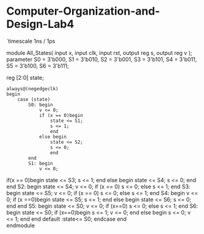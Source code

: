 # Computer-Organization-and-Design-Lab4


`timescale 1ns / 1ps

module All_States(
    input x,
    input clk,
    input rst,
    output reg s,
    output reg v
    );
    parameter S0 = 3'b000,
              S1 = 3'b010,
              S2 = 3'b001,
              S3 = 3'b101,
              S4 = 3'b011,
              S5 = 3'b100,
              S6 = 3'b111;

reg [2:0] state;



    always@(negedgeclk)
    begin
        case (state)
            S0: begin
                v <= 0;
                if (x == 0)begin
                    state <= S1;
                    s <= 1;
                    end
                else begin
                    state <= S2;
                    s <= 0;
                    end
            end
            S1: begin
                v <= 0;
if(x == 0)begin
                    state <= S3;
                    s <= 1;
                    end
                else begin
                    state <= S4;
                    s <= 0;
                    end
            end
            S2: begin
                state <= S4;
                v <= 0;
                if (x == 0)
                    s <= 0;
                else
                    s <= 1;
            end
            S3: begin
                state <= S5;
                v <= 0;
                if (x == 0)
                    s <= 0;
                else
                    s <= 1;
            end
            S4: begin
                v <= 0;
                if (x ==0)begin
                    state <= S5;
                    s <= 1;
                    end
                else begin
                    state <= S6;
                    s <= 0;
                    end
            end
            S5: begin
                state <= S0;
                v <= 0;
                if (x==0)
                    s <= 0;
                else
                    s <= 1;
            end
            S6: begin
                state <= S0;
                if (x==0)begin
                    s <= 1;
                    v <= 0;
                    end
                else begin
                    s <= 0;
                    v <= 1;
                    end
            end
default :state<= S0;
endcase
    end            
endmodule
